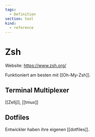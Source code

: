 ```yaml
---
tags:
  - Definition
section: tool
kind:
  - reference
---
```

# Zsh

Website: <https://www.zsh.org/>

Funktioniert am besten mit [[Oh-My-Zsh]].

## Terminal Multiplexer

[[Zellj]], [[tmux]]

## Dotfiles

Entwickler haben ihre eigenen [[dotfiles]].
